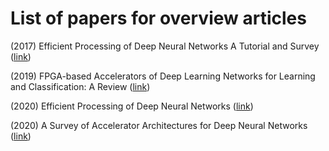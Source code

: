 
# List of papers for overview articles 

(2017) Efficient Processing of Deep Neural Networks A Tutorial and Survey ([link](https://arxiv.org/abs/1703.09039))

(2019) FPGA-based Accelerators of Deep Learning Networks for Learning and Classification: A Review ([link](https://arxiv.org/abs/1901.00121))

(2020) Efficient Processing of Deep Neural Networks ([link](https://www.morganclaypoolpublishers.com/catalog_Orig/product_info.php?products_id=1530))

(2020) A Survey of Accelerator Architectures for Deep Neural Networks ([link](https://www.sciencedirect.com/science/article/pii/S2095809919306356))
